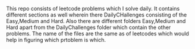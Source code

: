 This repo consists of leetcode problems which I solve daily.
It contains different sections as well wherein there DailyCHallenges consisting of the Easy,Medium and Hard.
Also there are different folders Easy,Medium and Hard apart from the DailyChallenges folder which contain the other problems. The name of the files are the same as of leetcodes which would help in figuring which prtoblem is which.
